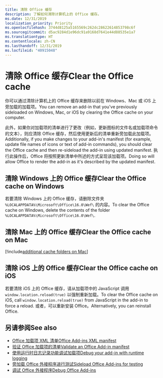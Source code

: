 ```yaml
---
title: 清除 Office 缓存
description: 了解如何清除计算机上的 Office 缓存。
ms.date: 12/31/2019
localization_priority: Priority
ms.openlocfilehash: 3744d8125a5165569c262dc28622614853798c6f
ms.sourcegitcommit: d5ac9284d1e96dc91a9168d7641e44d88535e1a7
ms.translationtype: HT
ms.contentlocale: zh-CN
ms.lasthandoff: 12/31/2019
ms.locfileid: "40915048"
---
```

# <a name="clear-the-office-cache"></a><span data-ttu-id="6e911-103">清除 Office 缓存</span><span class="sxs-lookup"><span data-stu-id="6e911-103">Clear the Office cache</span></span>

<span data-ttu-id="6e911-104">你可以通过清除计算机上的 Office 缓存来删除以前在 Windows、Mac 或 iOS 上旁加载的加载项。</span><span class="sxs-lookup"><span data-stu-id="6e911-104">You can remove an add-in that you've previously sideloaded on Windows, Mac, or iOS by clearing the Office cache on your computer.</span></span> 

<span data-ttu-id="6e911-105">此外，如果你对加载项的清单进行了更改（例如，更新图标的文件名或加载项命令的文本），则应清除 Office 缓存，然后使用更新后的清单重新旁加载此加载项。</span><span class="sxs-lookup"><span data-stu-id="6e911-105">Additionally, if you make changes to your add-in's manifest (for example, update file names of icons or text of add-in commands), you should clear the Office cache and then re-sideload the add-in using updated manifest.</span></span> <span data-ttu-id="6e911-106">执行此操作后，Office 将按照更新清单中所述的方式呈现该加载项。</span><span class="sxs-lookup"><span data-stu-id="6e911-106">Doing so will allow Office to render the add-in as it's described by the updated manifest.</span></span>

## <a name="clear-the-office-cache-on-windows"></a><span data-ttu-id="6e911-107">清除 Windows 上的 Office 缓存</span><span class="sxs-lookup"><span data-stu-id="6e911-107">Clear the Office cache on Windows</span></span>

<span data-ttu-id="6e911-108">若要清除 Windows 上的 Office 缓存，请删除文件夹 `%LOCALAPPDATA%\Microsoft\Office\16.0\Wef\` 的内容。</span><span class="sxs-lookup"><span data-stu-id="6e911-108">To clear the Office cache on Windows, delete the contents of the folder `%LOCALAPPDATA%\Microsoft\Office\16.0\Wef\`.</span></span>

## <a name="clear-the-office-cache-on-mac"></a><span data-ttu-id="6e911-109">清除 Mac 上的 Office 缓存</span><span class="sxs-lookup"><span data-stu-id="6e911-109">Clear the Office cache on Mac</span></span>

[!include[additional cache folders on Mac](../includes/mac-cache-folders.md)]

##  <a name="clear-the-office-cache-on-ios"></a><span data-ttu-id="6e911-110">清除 iOS 上的 Office 缓存</span><span class="sxs-lookup"><span data-stu-id="6e911-110">Clear the Office cache on iOS</span></span>

<span data-ttu-id="6e911-111">若要清除 iOS 上的 Office 缓存，请从加载项中的 JavaScript 调用 `window.location.reload(true)` 以强制重新加载。</span><span class="sxs-lookup"><span data-stu-id="6e911-111">To clear the Office cache on iOS, call `window.location.reload(true)` from JavaScript in the add-in to force a reload.</span></span> <span data-ttu-id="6e911-112">或者，可以重新安装 Office。</span><span class="sxs-lookup"><span data-stu-id="6e911-112">Alternatively, you can reinstall Office.</span></span>

## <a name="see-also"></a><span data-ttu-id="6e911-113">另请参阅</span><span class="sxs-lookup"><span data-stu-id="6e911-113">See also</span></span>

- [<span data-ttu-id="6e911-114">Office 加载项 XML 清单</span><span class="sxs-lookup"><span data-stu-id="6e911-114">Office Add-ins XML manifest</span></span>](../develop/add-in-manifests.md)
- [<span data-ttu-id="6e911-115">验证 Office 加载项的清单</span><span class="sxs-lookup"><span data-stu-id="6e911-115">Validate an Office Add-in manifest</span></span>](troubleshoot-manifest.md)
- [<span data-ttu-id="6e911-116">使用运行时日志记录功能调试加载项</span><span class="sxs-lookup"><span data-stu-id="6e911-116">Debug your add-in with runtime logging</span></span>](runtime-logging.md)
- [<span data-ttu-id="6e911-117">旁加载 Office 外接程序进行测试</span><span class="sxs-lookup"><span data-stu-id="6e911-117">Sideload Office Add-ins for testing</span></span>](sideload-office-add-ins-for-testing.md)
- [<span data-ttu-id="6e911-118">调试 Office 外接程序</span><span class="sxs-lookup"><span data-stu-id="6e911-118">Debug Office Add-ins</span></span>](debug-add-ins-using-f12-developer-tools-on-windows-10.md)